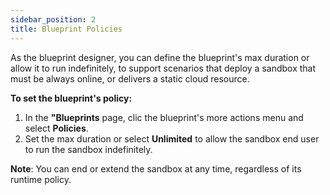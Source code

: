 ```yaml
---
sidebar_position: 2
title: Blueprint Policies
---
```


As the blueprint designer, you can define the blueprint's max duration or allow it to run indefinitely, to support scenarios that deploy a sandbox that must be always online, or delivers a static cloud resource.

**To set the blueprint's policy:** 

1. In the **"Blueprints** page, clic the blueprint's more actions menu and select **Policies**. 
2. Set the max duration or select **Unlimited** to allow the sandbox end user to run the sandbox indefinitely.

**Note**: You can end or extend the sandbox at any time, regardless of its runtime policy.